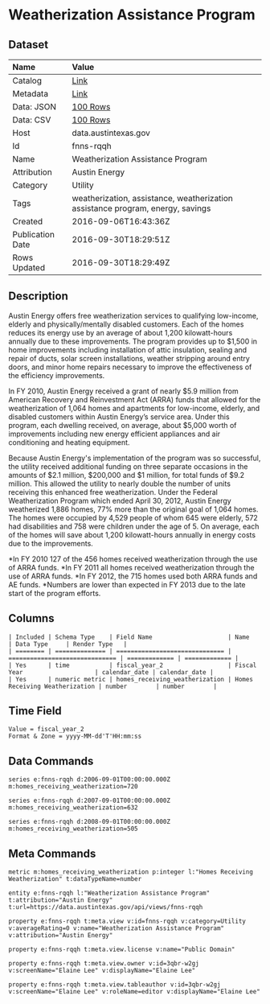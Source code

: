 # Weatherization Assistance Program

## Dataset

| Name | Value |
| :--- | :---- |
| Catalog | [Link](https://catalog.data.gov/dataset/weatherization-assistance-program) |
| Metadata | [Link](https://data.austintexas.gov/api/views/fnns-rqqh) |
| Data: JSON | [100 Rows](https://data.austintexas.gov/api/views/fnns-rqqh/rows.json?max_rows=100) |
| Data: CSV | [100 Rows](https://data.austintexas.gov/api/views/fnns-rqqh/rows.csv?max_rows=100) |
| Host | data.austintexas.gov |
| Id | fnns-rqqh |
| Name | Weatherization Assistance Program |
| Attribution | Austin Energy |
| Category | Utility |
| Tags | weatherization, assistance, weatherization assistance program, energy, savings |
| Created | 2016-09-06T16:43:36Z |
| Publication Date | 2016-09-30T18:29:51Z |
| Rows Updated | 2016-09-30T18:29:49Z |

## Description

Austin Energy offers free weatherization services to qualifying low-income, elderly and physically/mentally disabled customers. Each of the homes reduces its energy use by an average of about 1,200 kilowatt-hours annually due to these improvements. The program provides up to $1,500 in home improvements including installation of attic insulation, sealing and repair of ducts, solar screen installations, weather stripping around entry doors, and minor home repairs necessary to improve the effectiveness of the efficiency improvements.

In FY 2010, Austin Energy received a grant of nearly $5.9 million from American Recovery and Reinvestment Act (ARRA) funds that allowed for the weatherization of 1,064 homes and apartments for low-income, elderly, and disabled customers within Austin Energy’s service area. Under this program, each dwelling received, on average, about $5,000 worth of improvements including new energy efficient appliances and air conditioning and heating equipment.

Because Austin Energy's implementation of the program was so successful, the utility received additional funding on three separate occasions in the amounts of $2.1 million, $200,000 and $1 million, for total funds of $9.2 million. This allowed the utility to nearly double the number of units receiving this enhanced free weatherization. 
Under the Federal Weatherization Program which ended April 30, 2012, Austin Energy weatherized  1,886 homes, 77% more than the original goal of 1,064 homes. The homes were occupied by 4,529 people of whom 645 were elderly, 572 had disabilities and 758 were children under the age of 5. On average, each of the homes will save about 1,200 kilowatt-hours annually in energy costs due to the improvements.

*In FY 2010 127 of the 456 homes received weatherization through the use of ARRA funds. 
*In FY 2011 all homes received weatherization through the use of ARRA funds. 
*In FY 2012, the 715 homes used both ARRA funds and AE funds.
*Numbers are lower than expected in FY 2013 due to the late start of the program efforts.

## Columns

```ls
| Included | Schema Type    | Field Name                     | Name                           | Data Type     | Render Type   |
| ======== | ============== | ============================== | ============================== | ============= | ============= |
| Yes      | time           | fiscal_year_2                  | Fiscal Year                    | calendar_date | calendar_date |
| Yes      | numeric metric | homes_receiving_weatherization | Homes Receiving Weatherization | number        | number        |
```

## Time Field

```ls
Value = fiscal_year_2
Format & Zone = yyyy-MM-dd'T'HH:mm:ss
```

## Data Commands

```ls
series e:fnns-rqqh d:2006-09-01T00:00:00.000Z m:homes_receiving_weatherization=720

series e:fnns-rqqh d:2007-09-01T00:00:00.000Z m:homes_receiving_weatherization=632

series e:fnns-rqqh d:2008-09-01T00:00:00.000Z m:homes_receiving_weatherization=505
```

## Meta Commands

```ls
metric m:homes_receiving_weatherization p:integer l:"Homes Receiving Weatherization" t:dataTypeName=number

entity e:fnns-rqqh l:"Weatherization Assistance Program" t:attribution="Austin Energy" t:url=https://data.austintexas.gov/api/views/fnns-rqqh

property e:fnns-rqqh t:meta.view v:id=fnns-rqqh v:category=Utility v:averageRating=0 v:name="Weatherization Assistance Program" v:attribution="Austin Energy"

property e:fnns-rqqh t:meta.view.license v:name="Public Domain"

property e:fnns-rqqh t:meta.view.owner v:id=3qbr-w2gj v:screenName="Elaine Lee" v:displayName="Elaine Lee"

property e:fnns-rqqh t:meta.view.tableauthor v:id=3qbr-w2gj v:screenName="Elaine Lee" v:roleName=editor v:displayName="Elaine Lee"
```
